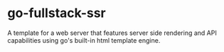 # go-fullstack-ssr
A template for a web server that features server side rendering and API capabilities using go's built-in html template engine.
